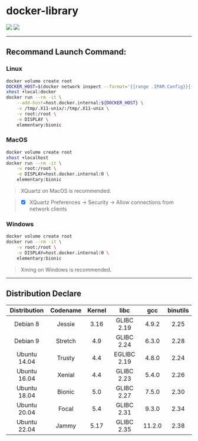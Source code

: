 # docker-library

[![](https://img.shields.io/docker/pulls/aggresss/elementary.svg)](https://hub.docker.com/r/aggresss/elementary/)
[![](https://img.shields.io/docker/stars/aggresss/elementary.svg)](https://hub.docker.com/r/aggresss/elementary/)

---

## Recommand Launch Command:

### Linux

```bash
docker volume create root
DOCKER_HOST=$(docker network inspect --format='{{range .IPAM.Config}}{{.Gateway}}{{end}}' bridge)
xhost +local:docker
docker run --rm -it \
    --add-host=host.docker.internal:${DOCKER_HOST} \
    -v /tmp/.X11-unix/:/tmp/.X11-unix \
    -v root:/root \
    -e DISPLAY \
    elementary:bionic
```

### MacOS

```bash
docker volume create root
xhost +localhost
docker run --rm -it \
    -v root:/root \
    -e DISPLAY=host.docker.internal:0 \
    elementary:bionic
```

> XQuartz on MacOS is recommended.

> - [x] XQuartz Preferences -> Security -> Allow connections from network clients

### Windows

```bash
docker volume create root
docker run --rm -it \
    -v root:/root \
    -e DISPLAY=host.docker.internal:0 \
    elementary:bionic
```

> Xming on Windows is recommended.

---

## Distribution Declare

| Distribution | Codename | Kernel | libc | gcc | binutils |
|:---:|:---:|:---:|:---:|:---:|:---:|
| Debian 8 | Jessie | 3.16 | GLIBC 2.19 | 4.9.2 | 2.25 |
| Debian 9 | Stretch | 4.9 | GLIBC 2.24 | 6.3.0 | 2.28 |
| Ubuntu 14.04 | Trusty | 4.4 | EGLIBC 2.19 | 4.8.0 | 2.24 |
| Ubuntu 16.04 | Xenial | 4.4 | GLIBC 2.23 | 5.4.0 | 2.26 |
| Ubuntu 18.04 | Bionic | 5.0 | GLIBC 2.27 | 7.5.0 | 2.30 |
| Ubuntu 20.04 | Focal | 5.4 | GLIBC 2.31 | 9.3.0 | 2.34 |
| Ubuntu 22.04 | Jammy | 5.17 | GLIBC 2.35 | 11.2.0 | 2.38 |
